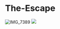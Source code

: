 # The-Escape
![IMG_7389](https://user-images.githubusercontent.com/94155642/212025225-153e227f-d01c-4cfe-aa40-6ced5e52dc42.jpg)
<img width="{해상도 비율}" src="{이미지 경로}"/>
